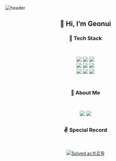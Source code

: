 ![header](https://capsule-render.vercel.app/api?type=waving&color=780206&height=200&section=header&text=Red-Gunny&fontSize=60&animation=twinkling)

<div align=center><h2>👋 Hi, I’m Geonui </br> </h2></div>


<div align="center">

<h3>🏃 Tech Stack </h3>
</br>

![](https://img.shields.io/badge/Java-007396?&style=flat-square&logo=Java&logoColor=white) ![](https://img.shields.io/badge/C-A8B9CC?&style=flat-square&logo=C&logoColor=white) ![](https://img.shields.io/badge/C++-00599C?&style=flat-square&logo=C%2B%2B&logoColor=white)
</br>
![](https://img.shields.io/badge/Springboot-6DB33F?&style=flat-square&logo=SpringBoot&logoColor=white) ![](https://img.shields.io/badge/Flutter-02569B?&style=flat-square&logo=Flutter&logoColor=white) ![](https://img.shields.io/badge/MySQL-4479A1?&style=flat-square&logo=MySQL&logoColor=white)
</br>
![](https://img.shields.io/badge/AWS-232F3E?style=flat-square&logo=amazonaws&logoColor=white) ![](https://img.shields.io/badge/Linux-FCC624?style=flat-square&logo=linux&logoColor=black) ![](https://img.shields.io/badge/Git-F05032?style=flat-square&logo=git&logoColor=white)
</br>
</br>
</div>

<h2></h2>

<div align="center">

<h3 align="center"> 🧐 About Me </h3>
</br>

![](https://img.shields.io/badge/Resume-000000?&style=square&logo=Notion&logoColor=white) 
[![](https://img.shields.io/badge/Blog-20C997?&style=square&logo=Velog&logoColor=white)](https://velog.io/@red_gunny)

</div>


<h2></h2>

<div align="center">
<h3> ✌ Special Record </h3>
</br>

[![Solved.ac프로필](http://mazassumnida.wtf/api/v2/generate_badge?boj=redgun)](https://solved.ac/redgun)
</div>
